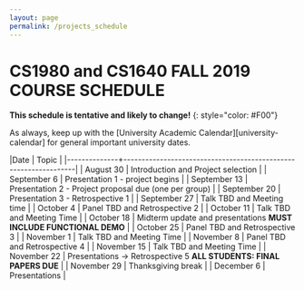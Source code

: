```yaml
---
layout: page
permalink: /projects_schedule
---
```


# CS1980 and CS1640 FALL 2019 COURSE SCHEDULE #

**This schedule is tentative and likely to change!**
{: style="color: #F00"}

As always, keep up with the [University Academic Calendar][university-calendar] for general important university dates.

|Date          | Topic                                                           |
|--------------+-----------------------------------------------------------------|
| August   30  | Introduction and Project selection |
| September 6  | Presentation 1 - project begins |
| September 13 | Presentation 2 - Project proposal due (one per group) |
| September 20 | Presentation 3 - Retrospective 1 |
| September 27 | Talk TBD and Meeting time |
| October 4    | Panel TBD and Retrospective 2 |
| October 11   | Talk TBD and Meeting Time |
| October 18   | Midterm update and presentations **MUST INCLUDE FUNCTIONAL DEMO** |
| October 25   | Panel TBD and Retrospective 3 |
| November 1   | Talk TBD and Meeting Time |
| November 8   | Panel TBD and Retrospective 4 |
| November 15  | Talk TBD and Meeting Time |
| November 22  | Presentations -> Retrospective 5  **ALL STUDENTS: FINAL PAPERS DUE** |
| November 29  | Thanksgiving break |
| December 6   | Presentations |
